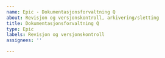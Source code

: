 ```yaml
---
name: Epic - Dokumentasjonsforvaltning Q
about: Revisjon og versjonskontroll, arkivering/sletting
title: Dokumentasjonsforvaltning Q
type: Epic
labels: Revisjon og versjonskontroll
assignees: ''

---
```



